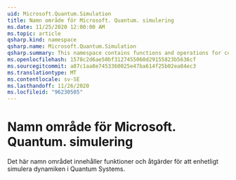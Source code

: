 ```yaml
---
uid: Microsoft.Quantum.Simulation
title: Namn område för Microsoft. Quantum. simulering
ms.date: 11/25/2020 12:00:00 AM
ms.topic: article
qsharp.kind: namespace
qsharp.name: Microsoft.Quantum.Simulation
qsharp.summary: This namespace contains functions and operations for coherently simulating the dynamics of quantum systems.
ms.openlocfilehash: 1578c2d6ae50bf3127455060d29155823b5636cf
ms.sourcegitcommit: a87c1aa8e7453360025e47ba614f25b02ea84ec3
ms.translationtype: MT
ms.contentlocale: sv-SE
ms.lasthandoff: 11/26/2020
ms.locfileid: "96230505"
---
```

# <a name="microsoftquantumsimulation-namespace"></a>Namn område för Microsoft. Quantum. simulering

Det här namn området innehåller funktioner och åtgärder för att enhetligt simulera dynamiken i Quantum Systems.

